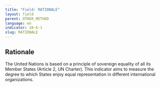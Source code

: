 ```yaml
---
title: "Field: RATIONALE"
layout: field
parent: OTHER_METHOD
language: en
indicator: 10-6-1
slug: RATIONALE
---
```

## Rationale

The United Nations is based on a principle of sovereign equality of all its Member States (Article 2, UN Charter). This indicator aims to measure the degree to which States enjoy equal representation in different international organizations.
